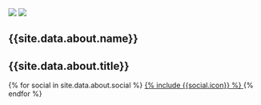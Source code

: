 <section class="user-card" data-center="transform: translateY(0%) scale(1);" data-center-bottom="opacity: 1;" data-top-bottom="transform: translateY(100%) scale(0.8); opacity: 0;">
  <div class="user-card__avatar" tabindex="0">
    <div class="user-card__avatar-image user-card__avatar-image--white"></div>
    <div class="user-card__avatar-flipper">
      <img class="user-card__avatar-image user-card__avatar-image--front" src="{{site.data.about.avatar1}}">
      <img class="user-card__avatar-image user-card__avatar-image--back" src="{{site.data.about.avatar2}}">
    </div>
  </div>
  <h1 class="user-card__name">{{site.data.about.name}}</h1>
  <h2 class="user-card__title">{{site.data.about.title}}</h2>

<div class="user-card__social">
    {% for social in site.data.about.social %}
      <a class="user-card__social-icon" href="{{social.url}}" target="_blank" title="{{social.name}}">
        {% include {{social.icon}} %}
      </a>
    {% endfor %}
  </div>
</section>
